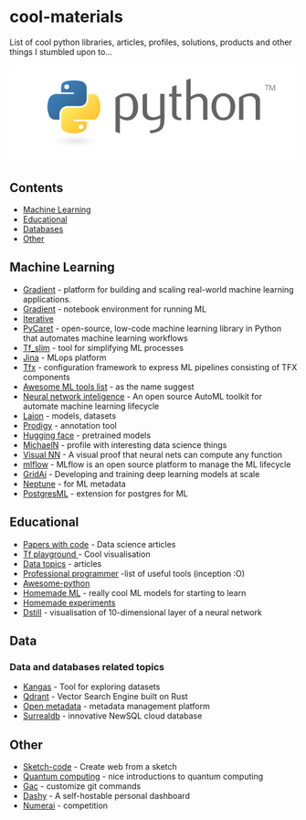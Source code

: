 # cool-materials
List of cool python libraries, articles, profiles, solutions, products and other things I stumbled upon to... 

<div align="center"><a href="https://github.com/petrakopic/cool-materials">
<img src="img/python.png" alt="Python" border="0">
</a>
</div>


## Contents
* [Machine Learning](#machine-learning)
* [Educational](#Educational)
* [Databases](#Databases)
* [Other](#Other)


## Machine Learning

* [Gradient](https://docs.paperspace.com/gradient/) - platform for building and scaling real-world machine learning applications.
* [Gradient](https://www.paperspace.com/gradient/notebooks) - notebook environment for running ML
* [Iterative](https://github.com/iterative)
* [PyCaret](https://github.com/pycaret/pycaret) - open-source, low-code machine learning library in Python that automates machine learning workflows
* [Tf_slim](https://github.com/google-research/tf-slim) - tool for simplifying ML processes
* [Jina](https://github.com/jina-ai/) - MLops platform
* [Tfx](https://github.com/iterative/awesome-iterative-projects) - configuration framework to express ML pipelines consisting of TFX components
* [Awesome ML tools list](https://github.com/J-cabin/Awesome-ML-Tools) - as the name suggest
* [Neural network inteligence](https://github.com/microsoft/nni) - An open source AutoML toolkit for automate machine learning lifecycle
* [Laion](https://github.com/LAION-AI/) - models, datasets
* [Prodigy](https://prodi.gy/) - annotation tool
* [Hugging face](https://huggingface.co/) - pretrained models
* [MichaelN](https://github.com/mnielsen) - profile with interesting data science things
* [Visual NN](http://neuralnetworksanddeeplearning.com/chap4.html) - A visual proof that neural nets can compute any function
* [mlflow](https://mlflow.org/) - MLflow is an open source platform to manage the ML lifecycle
* [GridAi](https://www.grid.ai/) - Developing and training deep learning models at scale
* [Neptune](https://neptune.ai/) - for ML metadata 
* [PostgresML](https://github.com/postgresml/postgresml) - extension for postgres for ML


## Educational

* [Papers with code](https://paperswithcode.com/) - Data science articles
* [Tf playground ](https://playground.tensorflow.org/) - Cool visualisation
* [Data topics](https://datacadamia.com/) - articles
* [Professional programmer](https://github.com/charlax/professional-programming) -list of useful tools (inception :O)
* [Awesome-python](https://github.com/krzjoa/awesome-python-data-science#readme)
* [Homemade ML](https://github.com/trekhleb/homemade-machine-learning) - really cool ML models for starting to learn 
* [Homemade experiments](https://github.com/trekhleb/machine-learning-experiments)
* [Dstill](https://distill.pub/2020/grand-tour/) - visualisation of 10-dimensional layer of a neural network


## Data

### Data and databases related topics 

* [Kangas](https://surrealdb.com/) - Tool for exploring datasets
* [Qdrant](https://github.com/qdrant/qdrant) - Vector Search Engine built on Rust
* [Open metadata](https://open-metadata.org/) - metadata management platform
* [Surrealdb](https://surrealdb.com/) - innovative NewSQL cloud database

## Other
* [Sketch-code](https://github.com/ashnkumar/sketch-code) - Create web from a sketch
* [Quantum computing](	https://quantum.country/) - nice introductions to quantum computing
* [Gac](https://github.com/devpolo/gac) - customize git commands
* [Dashy](https://github.com/Lissy93/dashy) - A self-hostable personal dashboard 
* [Numerai](https://numer.ai/) - competition